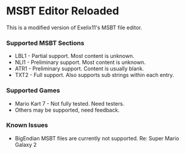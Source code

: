 # MSBT Editor Reloaded
This is a modified version of Exelix11's MSBT file editor.

### Supported MSBT Sections
* LBL1 - Partial support. Most content is unknown.
* NLI1 - Preliminary support. Most content is unknown.
* ATR1 - Preliminary support. Content is usually blank.
* TXT2 - Full support. Also supports sub strings within each entry.

### Supported Games
* Mario Kart 7 - Not fully tested. Need testers.
* Others may be supported, need feedback.
 
### Known Issues
* BigEndian MSBT files are currently not supported. Re: Super Mario Galaxy 2
